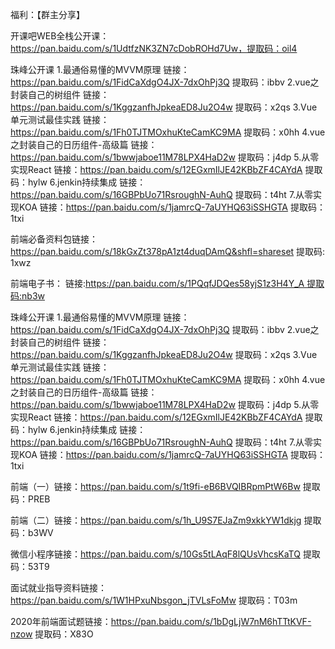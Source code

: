 福利：【群主分享】


开课吧WEB全栈公开课：https://pan.baidu.com/s/1UdtfzNK3ZN7cDobROHd7Uw，提取码：oil4

珠峰公开课
1.最通俗易懂的MVVM原理
链接：https://pan.baidu.com/s/1FidCaXdgO4JX-7dxOhPj3Q 
提取码：ibbv
2.vue之封装自己的树组件
链接：https://pan.baidu.com/s/1KggzanfhJpkeaED8Ju2O4w 
提取码：x2qs
3.Vue单元测试最佳实践
链接：https://pan.baidu.com/s/1Fh0TJTMOxhuKteCamKC9MA 
提取码：x0hh
4.vue之封装自己的日历组件-高级篇
链接：https://pan.baidu.com/s/1bwwjaboe11M78LPX4HaD2w 
提取码：j4dp
5.从零实现React
链接：https://pan.baidu.com/s/12EGxmIlJE42KBbZF4CAYdA 
提取码：hylw 
6.jenkin持续集成
链接：https://pan.baidu.com/s/16GBPbUo71RsroughN-AuhQ 
提取码：t4ht 
7.从零实现KOA
链接：https://pan.baidu.com/s/1jamrcQ-7aUYHQ63iSSHGTA 
提取码：1txi

前端必备资料包链接：https://pan.baidu.com/s/18kGxZt378pA1zt4duqDAmQ&shfl=shareset 
提取码: 1xwz


前端电子书：
链接:https://pan.baidu.com/s/1PQqfJDQes58yjS1z3H4Y_A 提取码:nb3w

珠峰公开课
1.最通俗易懂的MVVM原理
链接：https://pan.baidu.com/s/1FidCaXdgO4JX-7dxOhPj3Q 
提取码：ibbv
2.vue之封装自己的树组件
链接：https://pan.baidu.com/s/1KggzanfhJpkeaED8Ju2O4w 
提取码：x2qs
3.Vue单元测试最佳实践
链接：https://pan.baidu.com/s/1Fh0TJTMOxhuKteCamKC9MA 
提取码：x0hh
4.vue之封装自己的日历组件-高级篇
链接：https://pan.baidu.com/s/1bwwjaboe11M78LPX4HaD2w 
提取码：j4dp
5.从零实现React
链接：https://pan.baidu.com/s/12EGxmIlJE42KBbZF4CAYdA 
提取码：hylw 
6.jenkin持续集成
链接：https://pan.baidu.com/s/16GBPbUo71RsroughN-AuhQ 
提取码：t4ht 
7.从零实现KOA
链接：https://pan.baidu.com/s/1jamrcQ-7aUYHQ63iSSHGTA 
提取码：1txi

前端（一）链接：https://pan.baidu.com/s/1t9fi-eB6BVQIBRpmPtW6Bw 
提取码：PREB 

前端（二）链接：https://pan.baidu.com/s/1h_U9S7EJaZm9xkkYW1dkjg 
提取码：b3WV 

微信小程序链接：https://pan.baidu.com/s/10Gs5tLAqF8lQUsVhcsKaTQ 
提取码：53T9 

面试就业指导资料链接：https://pan.baidu.com/s/1W1HPxuNbsgon_jTVLsFoMw 
提取码：T03m 

2020年前端面试题链接：https://pan.baidu.com/s/1bDgLjW7nM6hTTtKVF-nzow 
提取码：X83O 